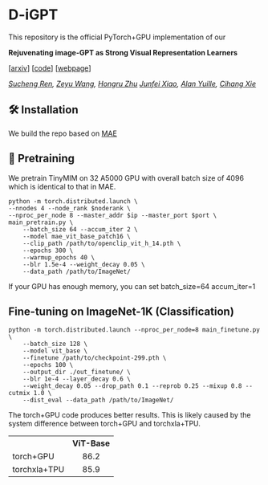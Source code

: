# D-iGPT

This repository is the official  PyTorch+GPU implementation of our 

**Rejuvenating image-GPT as Strong Visual Representation Learners**

[[arxiv](https://arxiv.org/abs/2301.01296)] [[code](https://github.com/OliverRensu/TinyMIM)] [[webpage](https://oliverrensu.github.io/Project/DiGPT/index.html)]

*[Sucheng Ren](https://oliverrensu.github.io/), [Zeyu Wang](https://zw615.github.io/), [Hongru Zhu](https://pages.jh.edu/hzhu38/) [Junfei Xiao](https://lambert-x.github.io/), [Alan Yuille](https://www.cs.jhu.edu/~ayuille/), [Cihang Xie](cihangxie.github.io)*



## 🛠 Installation
We build the repo based on [MAE](https://github.com/facebookresearch/mae)

## 🚀 Pretraining
We pretrain TinyMIM on 32 A5000 GPU with overall batch size of 4096 which is identical to that in MAE.
```
python -m torch.distributed.launch \
--nnodes 4 --node_rank $noderank \
--nproc_per_node 8 --master_addr $ip --master_port $port \
main_pretrain.py \
    --batch_size 64 --accum_iter 2 \
    --model mae_vit_base_patch16 \
    --clip_path /path/to/openclip_vit_h_14.pth \
    --epochs 300 \
    --warmup_epochs 40 \
    --blr 1.5e-4 --weight_decay 0.05 \
    --data_path /path/to/ImageNet/
```
If your GPU has enough memory, you can set batch_size=64 accum_iter=1

## Fine-tuning on ImageNet-1K (Classification)
```
python -m torch.distributed.launch --nproc_per_node=8 main_finetune.py \
    --batch_size 128 \
    --model vit_base \
    --finetune /path/to/checkpoint-299.pth \
    --epochs 100 \
    --output_dir ./out_finetune/ \
    --blr 1e-4 --layer_decay 0.6 \
    --weight_decay 0.05 --drop_path 0.1 --reprob 0.25 --mixup 0.8 --cutmix 1.0 \
    --dist_eval --data_path /path/to/ImageNet/
```


The torch+GPU code produces better results. This is likely caused by the system difference between torch+GPU and torchxla+TPU.
<table><tbody>
<!-- START TABLE -->
<!-- TABLE HEADER -->
<th valign="bottom"></th>
<th valign="bottom">ViT-Base</th>
<!-- TABLE BODY -->
<tr><td align="left">torch+GPU</td>
<td align="center">86.2</td>
</tr>
<tr><td align="left">torchxla+TPU</td>
<td align="center">85.9</td>
</tr>
</tbody></table>